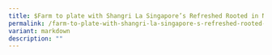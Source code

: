 ```yaml
---
title: $Farm to plate with Shangri La Singapore’s Refreshed Rooted in Nature Dishes
permalink: /farm-to-plate-with-shangri-la-singapore-s-refreshed-rooted-in-nature-dishes/
variant: markdown
description: ""
---
```

